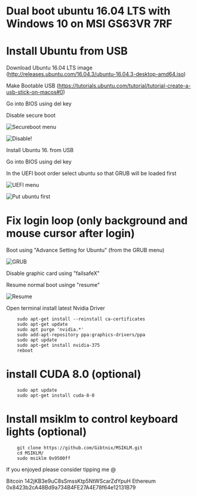 # Dual boot ubuntu 16.04 LTS with Windows 10 on MSI GS63VR 7RF 

# Install Ubuntu from USB

Download Ubuntu 16.04 LTS image (http://releases.ubuntu.com/16.04.3/ubuntu-16.04.3-desktop-amd64.iso)

Make Bootable USB (https://tutorials.ubuntu.com/tutorial/tutorial-create-a-usb-stick-on-macos#0)

Go into BIOS using del key

Disable secure boot

![Secureboot menu](https://i.imgur.com/6FpkOUu.jpg)

![Disable!](https://i.imgur.com/3UIbmSv.jpg)

Install Ubuntu 16. from USB

Go into BIOS using del key

In the UEFI boot order select ubuntu so that GRUB will be loaded first


![UEFI menu](https://i.imgur.com/xFfJTmK.jpg)

![Put ubuntu first](https://i.imgur.com/kePjbXu.jpg)

# Fix login loop (only background and mouse cursor after login)

Boot using "Advance Setting for Ubuntu" (from the GRUB menu)

![GRUB](https://i.imgur.com/CbvJyyI.jpg)

Disable graphic card using "failsafeX"

Resume normal boot usinge "resume"

![Resume](https://i.imgur.com/K3qpfqG.png)


Open terminal install latest Nvidia Driver

		sudo apt-get install --reinstall ca-certificates
		sudo apt-get update
		sudo apt purge 'nvidia.*'
		sudo add-apt-repository ppa:graphics-drivers/ppa
		sudo apt update
		sudo apt-get install nvidia-375
		reboot

# install CUDA 8.0 (optional)

		sudo apt update
		sudo apt-get install cuda-8-0

# Install msiklm to control keyboard lights (optional)

		git clone https://github.com/Gibtnix/MSIKLM.git
		cd MSIKLM/
		sudo msiklm 0x9500ff

If you enjoyed please consider tipping me @

​Bitcoin 142jKB3e9uC8sSmssKtp5NtWScarZdYpuH
Ethereum ​0x8423b2cA48Bd9a734B4FE27A4E78f64e12131B79​
